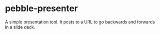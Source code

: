 # pebble-presenter
A simple presentation tool. It posts to a URL to go backwards and forwards in a slide deck.
